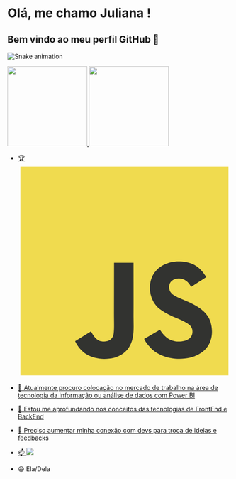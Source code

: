 # Olá, me chamo Juliana ! 
## Bem vindo ao meu perfil GitHub 👋

![Snake animation](https://github.com/Juliana2102/Juliana2102/blob/output/github-contribution-grid-snake.svg)
<div>
<a href="https://github.com/Juliana2102">
<img loading="lazy" height="180em" src="https://github-readme-stats.vercel.app/api/top-langs/?username=Juliana2102&layout=compact&langs_count=7&theme=dracula"/>
<img loading="lazy" height="180em" src="https://github-readme-stats.vercel.app/api?username=Juliana2102&show_icons=true&theme=dracula&include_all_commits=true&count_public=true"/>
</div>

- 🏆 
            <svg viewBox="0 0 128 128">
            <path fill="#F0DB4F" d="M1.408 1.408h125.184v125.185H1.408z"></path><path fill="#323330" d="M116.347 96.736c-.917-5.711-4.641-10.508-15.672-14.981-3.832-1.761-8.104-3.022-9.377-5.926-.452-1.69-.512-2.642-.226-3.665.821-3.32 4.784-4.355 7.925-3.403 2.023.678 3.938 2.237 5.093 4.724 5.402-3.498 5.391-3.475 9.163-5.879-1.381-2.141-2.118-3.129-3.022-4.045-3.249-3.629-7.676-5.498-14.756-5.355l-3.688.477c-3.534.893-6.902 2.748-8.877 5.235-5.926 6.724-4.236 18.492 2.975 23.335 7.104 5.332 17.54 6.545 18.873 11.531 1.297 6.104-4.486 8.08-10.234 7.378-4.236-.881-6.592-3.034-9.139-6.949-4.688 2.713-4.688 2.713-9.508 5.485 1.143 2.499 2.344 3.63 4.26 5.795 9.068 9.198 31.76 8.746 35.83-5.176.165-.478 1.261-3.666.38-8.581zM69.462 58.943H57.753l-.048 30.272c0 6.438.333 12.34-.714 14.149-1.713 3.558-6.152 3.117-8.175 2.427-2.059-1.012-3.106-2.451-4.319-4.485-.333-.584-.583-1.036-.667-1.071l-9.52 5.83c1.583 3.249 3.915 6.069 6.902 7.901 4.462 2.678 10.459 3.499 16.731 2.059 4.082-1.189 7.604-3.652 9.448-7.401 2.666-4.915 2.094-10.864 2.07-17.444.06-10.735.001-21.468.001-32.237z"></path>
            </svg>
          
- 🔭 Atualmente procuro colocação no mercado de trabalho na área de tecnologia da informação ou análise de dados com Power BI
- 🌱 Estou me aprofundando nos conceitos das tecnologias de FrontEnd e BackEnd
- 🤔 Preciso aumentar minha conexão com devs para troca de ideias e feedbacks
- 📫 <a href="https://www.linkedin.com/in/juliana-ribeiro-mendes-83736428a/?lipi=urn%3Ali%3Apage%3Ad_flagship3_feed%3BsK7KK3ZWSu2C%2Fmzgd5Q99Q%3D%3D" target="_blank"><img loading="lazy" src="https://img.shields.io/badge/-LinkedIn-%230077B5?style=for-the-badge&logo=linkedin&logoColor=white" target="_blank"></a> 
- 😄 Ela/Dela

